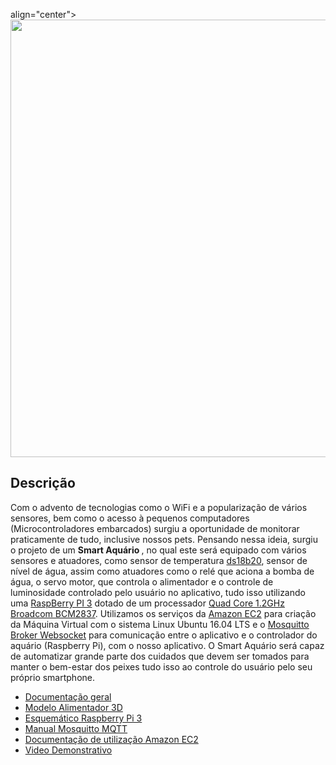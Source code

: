  align="center">
  <img src= "/Design/Logo/Logo.png"
  width="700" heigth="700"><br>
</p>


## Descrição

Com o advento de tecnologias como o WiFi e a popularização de vários sensores, bem como
o acesso à pequenos computadores (Microcontroladores embarcados) surgiu a
oportunidade de monitorar praticamente de tudo, inclusive nossos pets. Pensando nessa
ideia, surgiu o projeto de um <b> Smart Aquário </b>, no qual este será equipado
com vários sensores e atuadores, como sensor de temperatura [ds18b20](https://portal.vidadesilicio.com.br/sensor-de-temperatura-ds18b20/), sensor de nível de água, assim como atuadores como o relé que aciona a bomba de água, o servo motor, que controla o alimentador e o controle de luminosidade controlado pelo usuário no aplicativo, tudo isso utilizando uma [RaspBerry PI 3](https://www.raspberrypi.org/products/raspberry-pi-3-model-b/) dotado de um processador [Quad Core 1.2GHz Broadcom BCM2837](https://www.raspberrypi.org/documentation/hardware/raspberrypi/bcm2837/README.md). Utilizamos os serviços da [Amazon EC2](https://us-west-2.console.aws.amazon.com/ec2/home?region=us-west-2#Home:) para criação da Máquina Virtual com o sistema Linux Ubuntu 16.04 LTS e o [Mosquitto Broker Websocket](https://mosquitto.org/) para comunicação entre o aplicativo e o controlador do aquário (Raspberry Pi), com o nosso aplicativo. O Smart Aquário será capaz de automatizar grande parte dos cuidados que devem ser tomados para manter o bem-estar dos peixes tudo isso ao controle do usuário pelo seu próprio smartphone.

- [Documentação geral](/Documentação)
- [Modelo Alimentador 3D](/Protótipo/Alimentador)
- [Esquemático Raspberry Pi 3](https://www.raspberrypi.org/documentation/hardware/raspberrypi/schematics/rpi_SCH_3b_1p2_reduced.pdf)
- [Manual Mosquitto MQTT](https://mosquitto.org/man/mqtt-7.html)
- [Documentação de utilização Amazon EC2](https://docs.aws.amazon.com/pt_br/ec2/?id=docs_gateway)
- [Video Demonstrativo](/Video)

